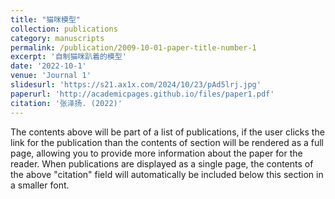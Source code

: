 ```yaml
---
title: "猫咪模型"
collection: publications
category: manuscripts
permalink: /publication/2009-10-01-paper-title-number-1
excerpt: '自制猫咪趴着的模型'
date: '2022-10-1'
venue: 'Journal 1'
slidesurl: 'https://s21.ax1x.com/2024/10/23/pAd5lrj.jpg'
paperurl: 'http://academicpages.github.io/files/paper1.pdf'
citation: '张泽扬. (2022)'
---
```


The contents above will be part of a list of publications, if the user clicks the link for the publication than the contents of section will be rendered as a full page, allowing you to provide more information about the paper for the reader. When publications are displayed as a single page, the contents of the above "citation" field will automatically be included below this section in a smaller font.
